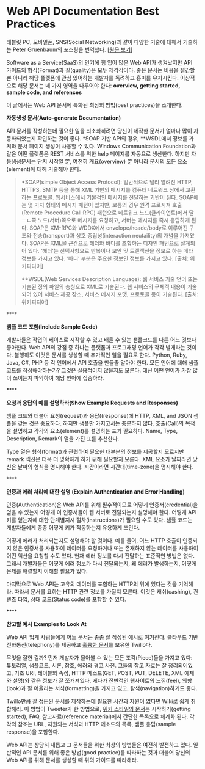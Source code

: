 # Web API Documentation Best Practices



태블릿 PC, 모바일폰, SNS\(Social Networking\)과 같이 다양한 기술에 대해서 기술하는 Peter Gruenbaum의 포스팅을 번역했다. \[[원문 보기](https://www.programmableweb.com/news/web-api-documentation-best-practices/2010/08/12)\]

Software as a Service\(SaaS\)의 인기에 힘 입어 많은 Web API가 생겨났지만 API 가이드의 형식\(Format\)과 질\(quality\)은 모두 제각각이다. 좋은 문서는 비용을 절감할 뿐 아니라 해당 플랫폼에 관심 있어하는 개발자를 독려하고 흥미를 유지시킨다. 이상적으로 해당 문서는 네 가지 영역을 다루어야 한다: **overview, getting started, sample code, and references**

이 글에서는 Web API 문서에 특화된 최상의 방법\(best practices\)을 소개한다.

**자동생성 문서\(Auto-generate Documentation\)**

API 문서를 작성하는데 필요한 일을 최소화하려면 당신이 제작한 문서가 얼마나 많이 자동화되었는지 확인하는 것이 좋다. \*SOAP 기반 API의 경우, \*\*WSDL에서 정보를 가져와 문서 페이지 생성이 사용할 수 있다. Windows Communication Foundation과 같은 어떤 플랫폼은 REST 서비스를 위한 help 페이지를 자동으로 생산한다. 하지만 자동생성문서는 단지 시작일 뿐, 여전히 개요\(overview\) 뿐 아니라 문서의 모든 요소\(element\)에 대해 기술해야 한다.

> \*SOAP\(simple Object Access Protocol\): 일반적으로 널리 알려진 HTTP, HTTPS, SMTP 등을 통해 XML 기반의 메시지를 컴퓨터 네트워크 상에서 교환하는 프로토콜. 웹서비스에서 기본적인 메시지를 전달하는 기반이 된다. SOAP에는 몇 가지 형태의 메시지 패턴이 있지만, 보통의 경우 원격 프로시져 호출\(Remote Procedure Call:RPC\) 패턴으로 네트워크 노드\(클라이언트\)에서 달ㅡㄴ쪽 노드\(서버\)쪽으로 메시지를 요청하고, 서버는 메시지를 즉시 응답하게 된다. SOAP은 XM-RPC와 WDDX에서 envelope/heade/body로 이루어진 구조와 전송\(transport\)과 상호 중립성\(interaction neutaility\)의 개념을 가져왔다. SOAP은 XML을 근간으로 헤더와 바디를 조합하는 디자인 패턴으로 설계되어 있다. ‘헤더’는 선택사항으로 반복이나 보안 및 트렌잭션을 정보로 하는 메타 정보를 가지고 있다. ‘바디’ 부분은 주요한 정보인 정보를 가지고 있다. \[출처: 위키피디아\]
>
> \*\*WSDL\(Web Services Description Language\): 웹 서비스 기술 언어 또는 기술된 정의 파일의 총칭으로 XML로 기술된다. 웹 서비스의 구체적 내용이 기술되어 있어 서비스 제공 장소, 서비스 메시지 포맷, 프로토콜 등이 기술된다. \[출처: 위키피디아\]

\*\*\*\*

**샘플 코드 포함\(Include Sample Code\)**

개발자들은 작업의 베이스로 시작할 수 있고 배울 수 있는 샘플코드를 다른 어느 것보다 좋아한다. Web API의 강점 중 하나는 플랫폼과 프로그래밍 언어가 각각 별개라는 것이다. 불행히도 이것은 문서를 생성할 때 추가적인 일을 필요로 한다. Python, Ruby, Java, C\#, PHP 등 각 언어에서 API 호출을 만들줄 알아야 한다. 모든 언어에 대해 샘플 코드를 작성해야하는가? 그것은 실용적이지 않을지도 모른다. 대신 어떤 언어가 가장 많이 쓰이는지 파악하여 해당 언어에 집중하라.

\*\*\*\*

**요청과 응답의 예를 설명하라\(Show Example Requests and Responses\)**

샘플 코드와 더불어 요청\(request\)과 응답\(\(response\)에 HTTP, XML, and JSON 샘플을 갖는 것은 중요하다. 하지만 샘플만 가지고서는 충분하지 않다. 호출\(Call\)의 목적을 설명하고 각각의 요소\(element\)를 설명하는 표가 필요하다. Name, Type, Description, Remark의 열을 가진 표를 추천한다.

Type 열은 형식\(format\)과 관련하여 필요한 대부분의 정보를 제공할지 모르지만 remark 섹션은 더욱 더 명확하게 하기 위해 필요할지 모른다. XML 요소가 날짜라면 당신은 날짜의 형식을 명시해야 한다. 시간이라면 시간대\(time-zone\)을 명시해야 한다.

\*\*\*\*

**인증과 에러 처리에 대한 설명 \(Explain Authentication and Error Handling\)**

인증\(Authentication\)은 Web API를 위해 필수적이므로 어떻게 인증서\(credential\)을 얻을 수 있는지 어떻게 이 인증서들이 웹 서버로 전달되는지 설명해야 한다. 어떻게 API 키를 얻는지에 대한 단계별지시 절차\(instructions\)가 필요할 수도 있다. 샘플 코드는 개발자들에게 종종 어떻게 키가 작동하는지 유용하게 쓰인다.

어떻게 에러가 처리되는지도 설명해야 할 것이다. 예를 들어, 어느 HTTP 호출이 인증되지 않은 인증서를 사용하여 데이터를 요청하거나 또는 존재하지 않는 데이터를 사용하여 어떤 액션을 요청할 수도 있다. 현재 에러 정보를 다시 전달하는 표준적인 방법은 없다. 그래서 개발자들은 어떻게 에러 정보가 다시 전달되는지, 왜 에러가 발생하는지, 어떻게 문제를 해결할지 이해할 필요가 있다.

마지막으로 Web API는 고유의 데이터를 포함하는 HTTP의 위에 있다는 것을 기억해라. 따라서 문서를 요하는 HTTP 관련 정보를 가질지 모른다. 이것은 캐쉬\(cashing\), 컨텐츠 타입, 상태 코드\(Status code\)를 포함할 수 있다.

\*\*\*\*

**참고할 예시** **Examples to Look At**

Web API 업계 사람들에게 어느 문서는 종종 잘 작성된 예시로 여겨진다. 클라우드 기반 전화통신\(telephony\)를 제공하고 [훌륭한 문서](http://www.twilio.com/docs/index)를 보유한 Twillo다.

무엇을 잘한 걸까? 먼저 개발자가 물어볼 수 있는 모든 조각\(Piece\)들을 가지고 있다: 튜토리얼, 샘플코드, 서론, 참조, 에러와 경고 사전. 그들의 참고 자료는 잘 정리되어있고, 기초 URI, 테이블의 속성, HTTP 메소드\(GET, POST, PUT, DELETE, XML 예제와 설명\)와 같은 정보가 잘 쪼개져있다. 게다가 전반적인 웹사이트의 느낌\(feel\), 외향\(look\)과 잘 어울리는 서식\(formatting\)을 가지고 있고, 탐색\(navigation\)하기도 좋다.

Twillo만큼 잘 정돈된 문서를 제작하는데 필요한 시간과 자원이 없다면 Wiki로 쉽게 취합해라. 이 방법이 Tweeter가 한 방법으로,  [위키 스타일의 문서](https://developer.twitter.com/)는 시작하기\(getting started\), FAQ, 참고자료\(reference material\)에서 간단한 목록으로 체계화 된다. 각각의 참조는 URL, 지원되는 서식과 HTTP 메소드의 목록, 샘플 응답\(sample response\)을 포함한다.

Web API는 상당히 새롭고 그 문서들을 위한 최상의 방법들은 여전히 발전하고 있다. 일반적인 API 문서를 위해 좋은 방법\(good practice\)를 따라하는 것과 더불어 당신의 Web API를 위해 문서를 생성할 때 위의 가이드를 따라해라.

